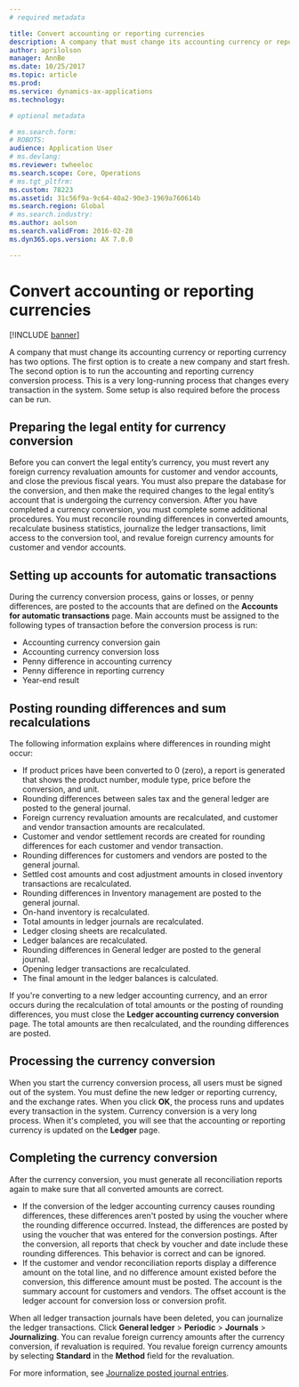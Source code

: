 ```yaml
---
# required metadata

title: Convert accounting or reporting currencies
description: A company that must change its accounting currency or reporting currency has two options.
author: aprilolson
manager: AnnBe
ms.date: 10/25/2017
ms.topic: article
ms.prod: 
ms.service: dynamics-ax-applications
ms.technology: 

# optional metadata

# ms.search.form: 
# ROBOTS: 
audience: Application User
# ms.devlang: 
ms.reviewer: twheeloc
ms.search.scope: Core, Operations
# ms.tgt_pltfrm: 
ms.custom: 78223
ms.assetid: 31c56f9a-9c64-40a2-90e3-1969a760614b
ms.search.region: Global
# ms.search.industry: 
ms.author: aolson
ms.search.validFrom: 2016-02-28
ms.dyn365.ops.version: AX 7.0.0

---
```


# Convert accounting or reporting currencies

[!INCLUDE [banner](../includes/banner.md)]

A company that must change its accounting currency or reporting currency has two options. The first option is to create a new company and start fresh. The second option is to run the accounting and reporting currency conversion process. This is a very long-running process that changes every transaction in the system. Some setup is also required before the process can be run.

## Preparing the legal entity for currency conversion
Before you can convert the legal entity’s currency, you must revert any foreign currency revaluation amounts for customer and vendor accounts, and close the previous fiscal years. You must also prepare the database for the conversion, and then make the required changes to the legal entity’s account that is undergoing the currency conversion. After you have completed a currency conversion, you must complete some additional procedures. You must reconcile rounding differences in converted amounts, recalculate business statistics, journalize the ledger transactions, limit access to the conversion tool, and revalue foreign currency amounts for customer and vendor accounts.

## Setting up accounts for automatic transactions
During the currency conversion process, gains or losses, or penny differences, are posted to the accounts that are defined on the **Accounts for automatic transactions** page. Main accounts must be assigned to the following types of transaction before the conversion process is run:

-   Accounting currency conversion gain
-   Accounting currency conversion loss
-   Penny difference in accounting currency
-   Penny difference in reporting currency
-   Year-end result

## Posting rounding differences and sum recalculations
The following information explains where differences in rounding might occur:

-   If product prices have been converted to 0 (zero), a report is generated that shows the product number, module type, price before the conversion, and unit.
-   Rounding differences between sales tax and the general ledger are posted to the general journal.
-   Foreign currency revaluation amounts are recalculated, and customer and vendor transaction amounts are recalculated.
-   Customer and vendor settlement records are created for rounding differences for each customer and vendor transaction.
-   Rounding differences for customers and vendors are posted to the general journal.
-   Settled cost amounts and cost adjustment amounts in closed inventory transactions are recalculated.
-   Rounding differences in Inventory management are posted to the general journal.
-   On-hand inventory is recalculated.
-   Total amounts in ledger journals are recalculated.
-   Ledger closing sheets are recalculated.
-   Ledger balances are recalculated.
-   Rounding differences in General ledger are posted to the general journal.
-   Opening ledger transactions are recalculated.
-   The final amount in the ledger balances is calculated.

If you're converting to a new ledger accounting currency, and an error occurs during the recalculation of total amounts or the posting of rounding differences, you must close the **Ledger accounting currency conversion** page. The total amounts are then recalculated, and the rounding differences are posted.

## Processing the currency conversion
When you start the currency conversion process, all users must be signed out of the system. You must define the new ledger or reporting currency, and the exchange rates. When you click **OK**, the process runs and updates every transaction in the system. Currency conversion is a very long process. When it's completed, you will see that the accounting or reporting currency is updated on the **Ledger** page.

## Completing the currency conversion
After the currency conversion, you must generate all reconciliation reports again to make sure that all converted amounts are correct.

-   If the conversion of the ledger accounting currency causes rounding differences, these differences aren't posted by using the voucher where the rounding difference occurred. Instead, the differences are posted by using the voucher that was entered for the conversion postings. After the conversion, all reports that check by voucher and date include these rounding differences. This behavior is correct and can be ignored.
-   If the customer and vendor reconciliation reports display a difference amount on the total line, and no difference amount existed before the conversion, this difference amount must be posted. The account is the summary account for customers and vendors. The offset account is the ledger account for conversion loss or conversion profit.

When all ledger transaction journals have been deleted, you can journalize the ledger transactions. Click **General ledger** &gt; **Periodic** &gt; **Journals** &gt; **Journalizing**. You can revalue foreign currency amounts after the currency conversion, if revaluation is required. You revalue foreign currency amounts by selecting **Standard** in the **Method** field for the revaluation.

For more information, see [Journalize posted journal entries](tasks/journalize-posted-journal-entries.md).

